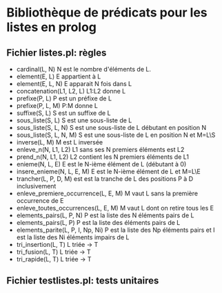 # Bibliothèque de prédicats pour les listes en prolog

## Fichier listes.pl: règles

- cardinal(L, N) N est le nombre d'éléments de L.
- element(E, L) E appartient à L
- element(E, L, N) E apparait N fois dans L
- concatenation(L1, L2, L) L1:L2 donne L
- prefixe(P, L) P est un préfixe de L
- prefixe(P, L, M) P:M donne L
- suffixe(S, L) S est un suffixe de L
- sous_liste(S, L) S est une sous-liste de L
- sous_liste(S, L, N) S est une sous-liste de L débutant en position N
- sous_liste(S, L, N, M) S est une sous-liste de L en position N et M=L\S
- inverse(L, M) M est L inversée
- enleve_n(N, L1, L2) L1 sans ses N premiers éléments est L2
- prend_n(N, L1, L2) L2 contient les N premiers éléments de L1
- enieme(N, L, E) E est le N-ième élément de L (débutant à 0)
- insere_enieme(N, L, E, M) E est le N-ième élément de L et M=L\E
- trancher(L, P, D, M) est est la tranche de L des positions  P à D inclusivement
- enleve_premiere_occurrence(L, E, M) M vaut L sans la première occurrence de E
- enleve_toutes_occurrences(L, E, M) M vaut L dont on retire tous les E
- elements_pairs(L, P, N) P est la liste des N éléments pairs de L
- elements_pairs(L, P) P est la liste des éléments pairs de L
- elements_parite(L, P, I, Np, Ni) P est la liste des Np éléments pairs et I est la liste des Ni éléments impairs de L
-  tri_insertion(L, T) L triée -> T
- tri_fusion(L, T) L triée -> T
- tri_rapide(L, T) L triée -> T

## Fichier testlistes.pl: tests unitaires
